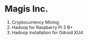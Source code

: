 # Magis Inc.
1. Cryptocurrency Mining
2. Hadoop for Raspberry Pi 3 B+
3. Hadoop installation for Odroid XU4
